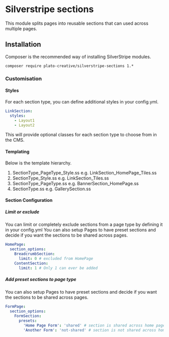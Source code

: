 # Silverstripe sections
This module splits pages into reusable sections that can used across multiple pages.

## Installation
Composer is the recommended way of installing SilverStripe modules.
```
composer require plato-creative/silverstripe-sections 1.*
```

### Customisation
#### Styles
For each section type, you can define additional styles in your config.yml.
``` yml
LinkSection:
  styles:
    - Layout1
    - Layout2
```
This will provide optional classes for each section type to choose from in the CMS.

#### Templating
Below is the template hierarchy.

1. SectionType_PageType_Style.ss e.g. LinkSection_HomePage_Tiles.ss
2. SectionType_Style.ss  e.g. LinkSection_Tiles.ss
3. SectionType_PageType.ss e.g. BannerSection_HomePage.ss
4. SectionType.ss e.g. GallerySection.ss

#### Section Configuration

##### Limit or exclude
You can limit or completely exclude sections from a page type by defining it in your config.yml
You can also setup Pages to have preset sections and decide if you want the sections to be shared across pages.
``` yml
HomePage:
  section_options:
    BreadcrumbSection:
      limit: 0 # excluded from HomePage
    ContentSection:
      limit: 1 # Only 1 can ever be added
```

##### Add preset sections to page type
You can also setup Pages to have preset sections and decide if you want the sections to be shared across pages.

``` yml
FormPage:
  section_options:
    FormSection:
      presets:
        'Home Page Form': 'shared' # section is shared across home pages
        'Another Form': 'not-shared' # section is not shared across home pages
```
